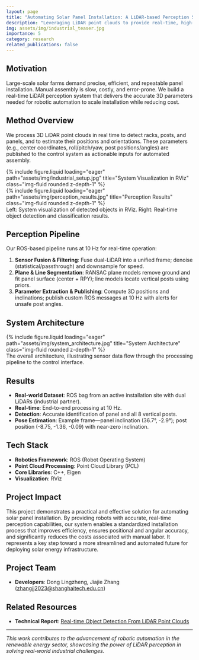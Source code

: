 ```yaml
---
layout: page
title: "Automating Solar Panel Installation: A LiDAR-based Perception System"
description: "Leveraging LiDAR point clouds to provide real-time, high-precision object detection for the robotic installation of solar panels in large-scale energy projects."
img: assets/img/industrial_teaser.jpg
importance: 5
category: research
related_publications: false
---
```


## Motivation

Large-scale solar farms demand precise, efficient, and repeatable panel installation. Manual assembly is slow, costly, and error-prone. We build a real-time LiDAR perception system that delivers the accurate 3D parameters needed for robotic automation to scale installation while reducing cost.

## Method Overview

We process 3D LiDAR point clouds in real time to detect racks, posts, and panels, and to estimate their positions and orientations. These parameters (e.g., center coordinates, roll/pitch/yaw, post positions/angles) are published to the control system as actionable inputs for automated assembly.

<style>
.equal-height-images img {
    height: 300px;
    width: 100%;
    object-fit: cover;
}
</style>

<div class="row equal-height-images">
    <div class="col-sm mt-3 mt-md-0">
        {% include figure.liquid loading="eager" path="assets/img/industrial_setup.jpg" title="System Visualization in RViz" class="img-fluid rounded z-depth-1" %}
    </div>
    <div class="col-sm mt-3 mt-md-0">
        {% include figure.liquid loading="eager" path="assets/img/perception_results.jpg" title="Perception Results" class="img-fluid rounded z-depth-1" %}
    </div>
</div>
<div class="caption">
    Left: System visualization of detected objects in RViz. Right: Real-time object detection and classification results.
</div>

## Perception Pipeline

Our ROS-based pipeline runs at 10 Hz for real-time operation:

1. **Sensor Fusion & Filtering**: Fuse dual-LiDAR into a unified frame; denoise (statistical/passthrough) and downsample for speed.
2. **Plane & Line Segmentation**: RANSAC plane models remove ground and fit panel surface (center + RPY); line models locate vertical posts using priors.
3. **Parameter Extraction & Publishing**: Compute 3D positions and inclinations; publish custom ROS messages at 10 Hz with alerts for unsafe post angles.

## System Architecture

<div class="row">
    <div class="col-sm mt-3 mt-md-0">
        {% include figure.liquid loading="eager" path="assets/img/system_architecture.jpg" title="System Architecture" class="img-fluid rounded z-depth-1" %}
    </div>
</div>
<div class="caption">
    The overall architecture, illustrating sensor data flow through the processing pipeline to the control interface.
</div>

## Results

- **Real-world Dataset**: ROS bag from an active installation site with dual LiDARs (industrial partner).
- **Real-time**: End-to-end processing at 10 Hz.
- **Detection**: Accurate identification of panel and all 8 vertical posts.
- **Pose Estimation**: Example frame—panel inclination (36.7°, -2.9°); post position (-8.75, -1.36, -0.09) with near-zero inclination.

## Tech Stack

- **Robotics Framework**: ROS (Robot Operating System)
- **Point Cloud Processing**: Point Cloud Library (PCL)
- **Core Libraries**: C++, Eigen
- **Visualization**: RViz

## Project Impact

This project demonstrates a practical and effective solution for automating solar panel installation. By providing robots with accurate, real-time perception capabilities, our system enables a standardized installation process that improves efficiency, ensures positional and angular accuracy, and significantly reduces the costs associated with manual labor. It represents a key step toward a more streamlined and automated future for deploying solar energy infrastructure.

## Project Team

- **Developers**: Dong Lingzheng, Jiajie Zhang (zhangjj2023@shanghaitech.edu.cn)

## Related Resources

- **Technical Report**: [Real-time Object Detection From LiDAR Point Clouds](/files/industrial_perception_report.pdf)

---

_This work contributes to the advancement of robotic automation in the renewable energy sector, showcasing the power of LiDAR perception in solving real-world industrial challenges._
